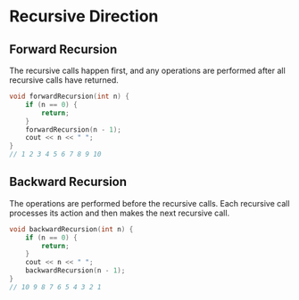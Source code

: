 # Recursive Direction
## Forward Recursion
The recursive calls happen first, and any operations are performed after all recursive calls have returned.
```cpp
void forwardRecursion(int n) {
    if (n == 0) { 
        return;
    }
    forwardRecursion(n - 1);
    cout << n << " ";
}
// 1 2 3 4 5 6 7 8 9 10
```
## Backward Recursion
The operations are performed before the recursive calls. Each recursive call processes its action and then makes the next recursive call.
```cpp
void backwardRecursion(int n) {
    if (n == 0) {
        return;
    }
    cout << n << " ";
    backwardRecursion(n - 1);
}
// 10 9 8 7 6 5 4 3 2 1 
```